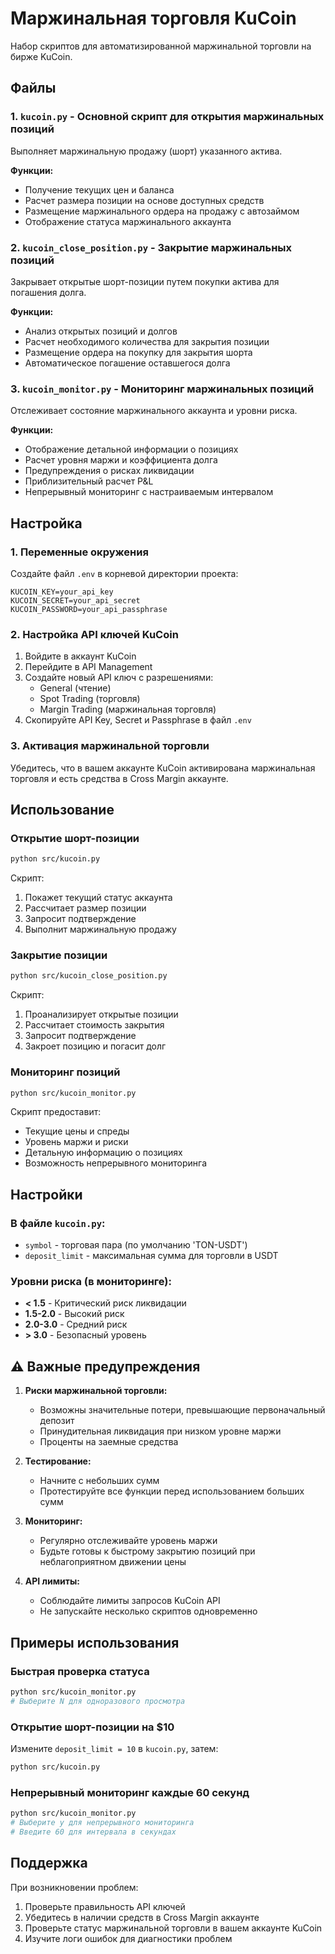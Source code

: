 # Маржинальная торговля KuCoin

Набор скриптов для автоматизированной маржинальной торговли на бирже KuCoin.

## Файлы

### 1. `kucoin.py` - Основной скрипт для открытия маржинальных позиций
Выполняет маржинальную продажу (шорт) указанного актива.

**Функции:**
- Получение текущих цен и баланса
- Расчет размера позиции на основе доступных средств
- Размещение маржинального ордера на продажу с автозаймом
- Отображение статуса маржинального аккаунта

### 2. `kucoin_close_position.py` - Закрытие маржинальных позиций
Закрывает открытые шорт-позиции путем покупки актива для погашения долга.

**Функции:**
- Анализ открытых позиций и долгов
- Расчет необходимого количества для закрытия позиции
- Размещение ордера на покупку для закрытия шорта
- Автоматическое погашение оставшегося долга

### 3. `kucoin_monitor.py` - Мониторинг маржинальных позиций
Отслеживает состояние маржинального аккаунта и уровни риска.

**Функции:**
- Отображение детальной информации о позициях
- Расчет уровня маржи и коэффициента долга
- Предупреждения о рисках ликвидации
- Приблизительный расчет P&L
- Непрерывный мониторинг с настраиваемым интервалом

## Настройка

### 1. Переменные окружения
Создайте файл `.env` в корневой директории проекта:

```env
KUCOIN_KEY=your_api_key
KUCOIN_SECRET=your_api_secret
KUCOIN_PASSWORD=your_api_passphrase
```

### 2. Настройка API ключей KuCoin
1. Войдите в аккаунт KuCoin
2. Перейдите в API Management
3. Создайте новый API ключ с разрешениями:
   - General (чтение)
   - Spot Trading (торговля)
   - Margin Trading (маржинальная торговля)
4. Скопируйте API Key, Secret и Passphrase в файл `.env`

### 3. Активация маржинальной торговли
Убедитесь, что в вашем аккаунте KuCoin активирована маржинальная торговля и есть средства в Cross Margin аккаунте.

## Использование

### Открытие шорт-позиции
```bash
python src/kucoin.py
```

Скрипт:
1. Покажет текущий статус аккаунта
2. Рассчитает размер позиции
3. Запросит подтверждение
4. Выполнит маржинальную продажу

### Закрытие позиции
```bash
python src/kucoin_close_position.py
```

Скрипт:
1. Проанализирует открытые позиции
2. Рассчитает стоимость закрытия
3. Запросит подтверждение
4. Закроет позицию и погасит долг

### Мониторинг позиций
```bash
python src/kucoin_monitor.py
```

Скрипт предоставит:
- Текущие цены и спреды
- Уровень маржи и риски
- Детальную информацию о позициях
- Возможность непрерывного мониторинга

## Настройки

### В файле `kucoin.py`:
- `symbol` - торговая пара (по умолчанию 'TON-USDT')
- `deposit_limit` - максимальная сумма для торговли в USDT

### Уровни риска (в мониторинге):
- **< 1.5** - Критический риск ликвидации
- **1.5-2.0** - Высокий риск
- **2.0-3.0** - Средний риск
- **> 3.0** - Безопасный уровень

## ⚠️ Важные предупреждения

1. **Риски маржинальной торговли:**
   - Возможны значительные потери, превышающие первоначальный депозит
   - Принудительная ликвидация при низком уровне маржи
   - Проценты на заемные средства

2. **Тестирование:**
   - Начните с небольших сумм
   - Протестируйте все функции перед использованием больших сумм

3. **Мониторинг:**
   - Регулярно отслеживайте уровень маржи
   - Будьте готовы к быстрому закрытию позиций при неблагоприятном движении цены

4. **API лимиты:**
   - Соблюдайте лимиты запросов KuCoin API
   - Не запускайте несколько скриптов одновременно

## Примеры использования

### Быстрая проверка статуса
```bash
python src/kucoin_monitor.py
# Выберите N для одноразового просмотра
```

### Открытие шорт-позиции на $10
Измените `deposit_limit = 10` в `kucoin.py`, затем:
```bash
python src/kucoin.py
```

### Непрерывный мониторинг каждые 60 секунд
```bash
python src/kucoin_monitor.py
# Выберите y для непрерывного мониторинга
# Введите 60 для интервала в секундах
```

## Поддержка

При возникновении проблем:
1. Проверьте правильность API ключей
2. Убедитесь в наличии средств в Cross Margin аккаунте
3. Проверьте статус маржинальной торговли в вашем аккаунте KuCoin
4. Изучите логи ошибок для диагностики проблем 